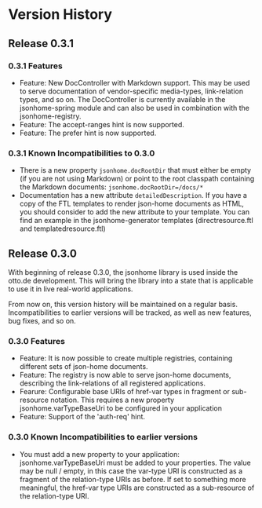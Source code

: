 # Version History

## Release 0.3.1

### 0.3.1 Features

* Feature: New DocController with Markdown support. This may be used to serve documentation of vendor-specific
  media-types, link-relation types, and so on. The DocController is currently available in the jsonhome-spring module
  and can also be used in combination with the jsonhome-registry.
* Feature: The accept-ranges hint is now supported.
* Feature: The prefer hint is now supported.

### 0.3.1 Known Incompatibilities to 0.3.0

* There is a new property `jsonhome.docRootDir` that must either be empty (if you are not using Markdown) or
point to the root classpath containing the Markdown documents: `jsonhome.docRootDir=/docs/*`
* Documentation has a new attribute `detailedDescription`. If you have a copy of the FTL templates to
render json-home documents as HTML, you should consider to add the new attribute to your template.
You can find an example in the jsonhome-generator templates (directresource.ftl and templatedresource.ftl)

## Release 0.3.0

With beginning of release 0.3.0, the jsonhome library is used inside the otto.de development. This will bring
the library into a state that is applicable to use it in live real-world applications.

From now on, this version history will be maintained on a regular basis. Incompatibilities to
earlier versions will be tracked, as well as new features, bug fixes, and so on.

### 0.3.0 Features

* Feature: It is now possible to create multiple registries, containing different sets of json-home documents.
* Feature: The registry is now able to serve json-home documents, describing the link-relations of all registered applications.
* Fearure: Configurable base URIs of href-var types in fragment or sub-resource notation.
  This requires a new property jsonhome.varTypeBaseUri to be configured in your application
* Feature: Support of the 'auth-req' hint.

### 0.3.0 Known Incompatibilities to earlier versions

* You must add a new property to your application: jsonhome.varTypeBaseUri must be added to your properties.
The value may be null / empty, in this case the var-type URI is constructed as a fragment of the relation-type URIs as
before. If set to something more meaningful, the href-var type URIs are constructed as a sub-resource of the
relation-type URI.
